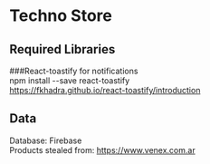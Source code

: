 # Techno Store

## Required Libraries

###React-toastify for notifications<br/>
npm install --save react-toastify<br/>
https://fkhadra.github.io/react-toastify/introduction

## Data
Database: Firebase<br/>
Products stealed from: https://www.venex.com.ar